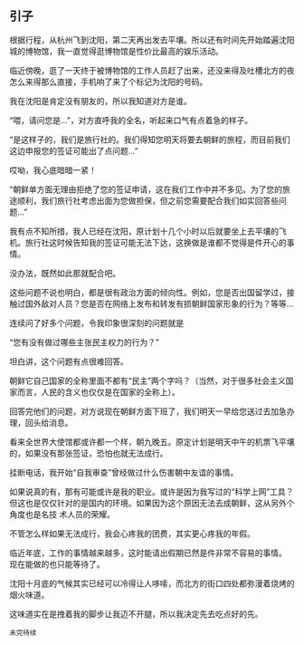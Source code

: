
## 引子

根据行程，从杭州飞到沈阳，第二天再出发去平壤。所以还有时间先开始踏遍沈阳城的博物馆，我一直觉得逛博物馆是性价比最高的娱乐活动。

临近傍晚，逛了一天终于被博物馆的工作人员赶了出来，还没来得及吐槽北方的夜怎么来得那么直接，手机响了来了个标记为沈阳的号码。

我在沈阳是肯定没有朋友的，所以我知道对方是谁。

“喂，请问您是…”，对方直呼我的全名，听起来口气有点着急的样子。

“是这样子的，我们是旅行社的。我们得知您明天将要去朝鲜的旅程，而目前我们这边申报您的签证可能出了点问题…”

哎呦，我心底暗暗一紧！

“朝鲜单方面无理由拒绝了您的签证申请，这在我们工作中并不多见。为了您的旅途顺利，我们旅行社考虑出面为您做担保，但之前您需要配合我们如实回答些问题…”

我有点不知所措，我人已经在沈阳，原计划十几个小时以后就要坐上去平壤的飞机。旅行社这时候告知我的签证可能无法下达，这换做是谁都不觉得是件开心的事情。

没办法，既然如此那就配合吧。

这些问题不说也明白，都是很有政治方面的倾向性。例如，您是否出国留学过，接触过国外敌对人员？您是否在网络上发布和转发有损朝鲜国家形象的行为？等等…

连续问了好多个问题，令我印象很深刻的问题就是

“您有没有做过哪些主张民主权力的行为？”

坦白讲，这个问题有点很难回答。

朝鲜它自己国家的全称里面不都有“民主”两个字吗？（当然，对于很多社会主义国家而言，人民的含义也仅仅是在国家的全称上）。

回答完他们的问题，对方说现在朝鲜方面下班了，我们明天一早给您送过去加急办理，回头给消息。

看来全世界大使馆都或许都一个样，朝九晚五。原定计划是明天中午的机票飞平壤的，如果没有那张签证，恐怕也就无法成行。

挂断电话，我开始“自我审查”曾经做过什么伤害朝中友谊的事情。

如果说真的有，那有可能或许是我的职业。或许是因为我写过的“科学上网”工具？但这也是仅仅针对的是国内的环境。如果因为这个原因无法去成朝鲜，这从另外个角度也是名技
术人员的荣耀。

不管怎么样如果无法成行，我会心疼我的团费，其实更心疼我的年假。

临近年底，工作的事情越来越多，这时能请出假期已然是件非常不容易的事情。
现在能做的也只能等待了。

沈阳十月底的气候其实已经可以冷得让人哆嗦，而北方的街口四处都弥漫着烧烤的烟火味道。

这味道实在是拽着我的脚步让我迈不开腿，所以我决定先去吃点好的先。

`未完待续`
